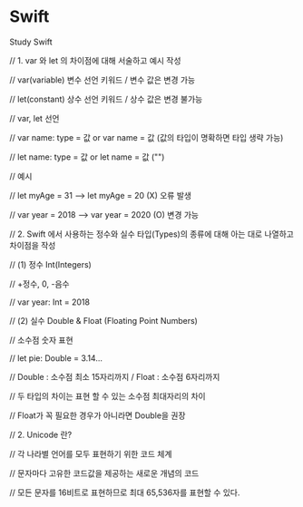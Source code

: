 # Swift
Study Swift

// 1. var 와 let 의 차이점에 대해 서술하고 예시 작성

  // var(variable) 변수 선언 키워드 / 변수 값은 변경 가능
  
  // let(constant) 상수 선언 키워드 / 상수 값은 변경 불가능
  
  
  // var, let 선언
  
  // var name: type = 값 or var name = 값 (값의 타입이 명확하면 타입 생략 가능)
  
  // let name: type = 값 or let name = 값 ("")
  
  
  // 예시
  
  // let myAge = 31    --> let myAge = 20 (X) 오류 발생
  
  // var year = 2018   --> var year = 2020 (O) 변경 가능
  
  
// 2. Swift 에서 사용하는 정수와 실수 타입(Types)의 종류에 대해 아는 대로 나열하고 차이점을 작성
  
  // (1) 정수 Int(Integers)
  
  // +정수, 0, -음수
  
  // var year: Int = 2018
  
  
  // (2) 실수 Double & Float (Floating Point Numbers)
  
  // 소수점 숫자 표현
  
  // let pie: Double = 3.14...
  
  // Double : 소수점 최소 15자리까지 / Float : 소수점 6자리까지
  
  // 두 타입의 차이는 표현 할 수 있는 소수점 최대자리의 차이
  
  // Float가 꼭 필요한 경우가 아니라면 Double을 권장
  

// 2. Unicode 란?
  
  // 각 나라별 언어를 모두 표현하기 위한 코드 체계
  
  // 문자마다 고유한 코드값을 제공하는 새로운 개념의 코드
  
  // 모든 문자를 16비트로 표현하므로 최대 65,536자를 표현할 수 있다.
  


